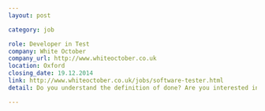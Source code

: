 ```yaml
---
layout: post

category: job

role: Developer in Test
company: White October
company_url: http://www.whiteoctober.co.uk
location: Oxford
closing_date: 19.12.2014
link: http://www.whiteoctober.co.uk/jobs/software-tester.html
detail: Do you understand the definition of done? Are you interested in helping us shape our internal testing strategy and drive forward our commitment to Agile development? We’re looking for an experienced Developer in Test to join the team at White October, a growing digital agency in Oxford.

---
```

